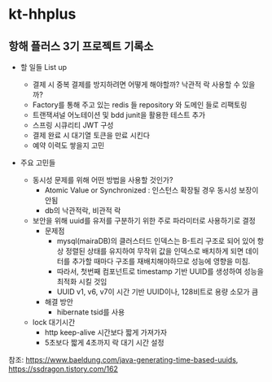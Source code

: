 # kt-hhplus
## 항해 플러스 3기 프로젝트 기록소
+ 할 일들 List up
  + 결제 시 중복 결제를 방지하려면 어떻게 해야할까? 낙관적 락 사용할 수 있을까?
  + Factory를 통해 주고 있는 redis 들 repository 와 도메인 들로 리팩토링
  + 트랜잭셔널 어노테이션 및 bdd junit을 활용한 테스트 추가
  + 스프링 시큐리티 JWT 구성
  + 결제 완료 시 대기열 토큰을 만료 시킨다
  + 예약 이력도 쌓을지 고민


+ 주요 고민들
  + 동시성 문제를 위해 어떤 방법을 사용할 것인가?
    + Atomic Value or Synchronized : 인스턴스 확장될 경우 동시성 보장이 안됨
    + db의 낙관적락, 비관적 락
  + 보안을 위해 uuid를 유저를 구분하기 위한 주로 파라미터로 사용하기로 결정
    + 문제점
      + mysql(mairaDB)의 클러스터드 인덱스는 B-트리 구조로 되어 있어 항상 정렬된 상태를 유지하여 무작위 값을 인덱스로 배치하게 되면 데이터를 추가할 때마다 구조를 재배치해야하므로 성능에 영향을 미침.
      + 따라서, 첫번째 컴포넌트로 timestamp 기반 UUID를 생성하여 성능을 최적화 시킬 것임
      + UUID v1, v6, v7이 시간 기반 UUID이나, 128비트로 용량 소모가 큼
    + 해결 방안
      + hibernate tsid를 사용
  + lock 대기시간
    + http keep-alive 시간보다 짧게 가져가자
    + 5초보다 짧게 4초까지 락 대기 시간 설정


참조: https://www.baeldung.com/java-generating-time-based-uuids,
https://ssdragon.tistory.com/162